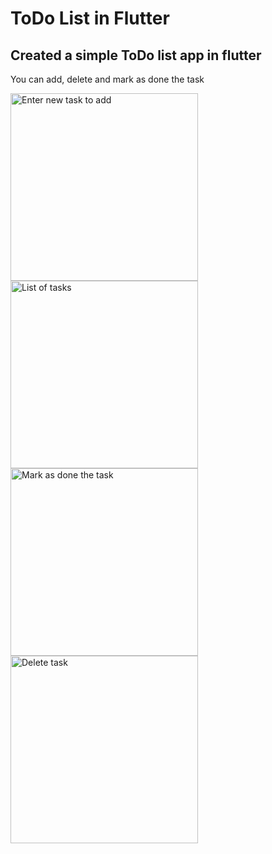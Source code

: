 # ToDo List in Flutter
## Created a simple ToDo list app in flutter

You can add, delete and mark as done the task

<img src="https://github.com/user-attachments/assets/5e3fc007-acdc-4a6d-946e-a214f74d4059" alt="Enter new task to add" width="300">

<img src="https://github.com/user-attachments/assets/a161638b-375e-4910-9972-81ee2343062f" alt="List of tasks" width="300">

<img src="https://github.com/user-attachments/assets/ed34d026-2774-4cd1-88ba-a5798e67e640" alt="Mark as done the task" width="300">

<img src="https://github.com/user-attachments/assets/dd55a0f0-8153-42ff-9ba6-516e3f7ae101" alt="Delete task" width="300">
